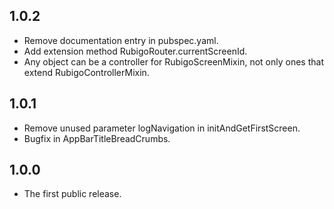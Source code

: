 ## 1.0.2

- Remove documentation entry in pubspec.yaml.
- Add extension method RubigoRouter.currentScreenId.
- Any object can be a controller for RubigoScreenMixin, not only ones that extend RubigoControllerMixin.

## 1.0.1  

- Remove unused parameter logNavigation in initAndGetFirstScreen.
- Bugfix in AppBarTitleBreadCrumbs.

## 1.0.0

- The first public release.
